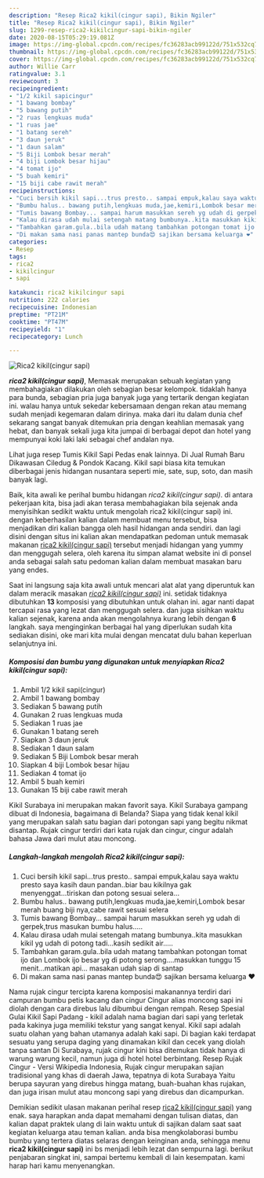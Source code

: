 ```yaml
---
description: "Resep Rica2 kikil(cingur sapi), Bikin Ngiler"
title: "Resep Rica2 kikil(cingur sapi), Bikin Ngiler"
slug: 1299-resep-rica2-kikilcingur-sapi-bikin-ngiler
date: 2020-08-15T05:29:19.081Z
image: https://img-global.cpcdn.com/recipes/fc36283acb99122d/751x532cq70/rica2-kikilcingur-sapi-foto-resep-utama.jpg
thumbnail: https://img-global.cpcdn.com/recipes/fc36283acb99122d/751x532cq70/rica2-kikilcingur-sapi-foto-resep-utama.jpg
cover: https://img-global.cpcdn.com/recipes/fc36283acb99122d/751x532cq70/rica2-kikilcingur-sapi-foto-resep-utama.jpg
author: Willie Carr
ratingvalue: 3.1
reviewcount: 3
recipeingredient:
- "1/2 kikil sapicingur"
- "1 bawang bombay"
- "5 bawang putih"
- "2 ruas lengkuas muda"
- "1 ruas jae"
- "1 batang sereh"
- "3 daun jeruk"
- "1 daun salam"
- "5 Biji Lombok besar merah"
- "4 biji Lombok besar hijau"
- "4 tomat ijo"
- "5 buah kemiri"
- "15 biji cabe rawit merah"
recipeinstructions:
- "Cuci bersih kikil sapi...trus presto.. sampai empuk,kalau saya waktu presto saya kasih daun pandan..biar bau kikilnya gak menyenggat...tiriskan dan potong sesuai selera..."
- "Bumbu halus.. bawang putih,lengkuas muda,jae,kemiri,Lombok besar merah buang biji nya,cabe rawit sesuai selera"
- "Tumis bawang Bombay... sampai harum masukkan sereh yg udah di gerpek,trus masukan bumbu halus....."
- "Kalau dirasa udah mulai setengah matang bumbunya..kita masukkan kikil yg udah di potong tadi...kasih sedikit air....."
- "Tambahkan garam.gula..bila udah matang tambahkan potongan tomat ijo dan Lombok ijo besar yg di potong serong....masukkan tunggu 15 menit...matikan api... masakan udah siap di santap"
- "Di makan sama nasi panas mantep bunda😍 sajikan bersama keluarga ❤️"
categories:
- Resep
tags:
- rica2
- kikilcingur
- sapi

katakunci: rica2 kikilcingur sapi 
nutrition: 222 calories
recipecuisine: Indonesian
preptime: "PT21M"
cooktime: "PT47M"
recipeyield: "1"
recipecategory: Lunch

---
```



![Rica2 kikil(cingur sapi)](https://img-global.cpcdn.com/recipes/fc36283acb99122d/751x532cq70/rica2-kikilcingur-sapi-foto-resep-utama.jpg)

<b><i>rica2 kikil(cingur sapi)</i></b>, Memasak merupakan sebuah kegiatan yang membahagiakan dilakukan oleh sebagian besar kelompok. tidaklah hanya para bunda, sebagian pria juga banyak juga yang tertarik dengan kegiatan ini. walau hanya untuk sekedar kebersamaan dengan rekan atau memang sudah menjadi kegemaran dalam dirinya. maka dari itu dalam dunia chef sekarang sangat banyak ditemukan pria dengan keahlian memasak yang hebat, dan banyak sekali juga kita jumpai di berbagai depot dan hotel yang mempunyai koki laki laki sebagai chef andalan nya.

Lihat juga resep Tumis Kikil Sapi Pedas enak lainnya. Di Jual Rumah Baru Dikawasan Ciledug &amp; Pondok Kacang. Kikil sapi biasa kita temukan diberbagai jenis hidangan nusantara seperti mie, sate, sup, soto, dan masih banyak lagi.

Baik, kita awali ke perihal bumbu hidangan <i>rica2 kikil(cingur sapi)</i>. di antara pekerjaan kita, bisa jadi akan terasa membahagiakan bila sejenak anda menyisihkan sedikit waktu untuk mengolah rica2 kikil(cingur sapi) ini. dengan keberhasilan kalian dalam membuat menu tersebut, bisa menjadikan diri kalian bangga oleh hasil hidangan anda sendiri. dan lagi disini dengan situs ini kalian akan mendapatkan pedoman untuk memasak makanan <u>rica2 kikil(cingur sapi)</u> tersebut menjadi hidangan yang yummy dan menggugah selera, oleh karena itu simpan alamat website ini di ponsel anda sebagai salah satu pedoman kalian dalam membuat masakan baru yang endes.


Saat ini langsung saja kita awali untuk mencari alat alat yang diperuntuk kan dalam meracik masakan <u><i>rica2 kikil(cingur sapi)</i></u> ini. setidak tidaknya dibutuhkan <b>13</b> komposisi yang dibutuhkan untuk olahan ini. agar nanti dapat tercapai rasa yang lezat dan menggugah selera. dan juga sisihkan waktu kalian sejenak, karena anda akan mengolahnya kurang lebih dengan <b>6</b> langkah. saya menginginkan berbagai hal yang diperlukan sudah kita sediakan disini, oke mari kita mulai dengan mencatat dulu bahan keperluan selanjutnya ini.

<!--inarticleads1-->

##### Komposisi dan bumbu yang digunakan untuk menyiapkan Rica2 kikil(cingur sapi):

1. Ambil 1/2 kikil sapi(cingur)
1. Ambil 1 bawang bombay
1. Sediakan 5 bawang putih
1. Gunakan 2 ruas lengkuas muda
1. Sediakan 1 ruas jae
1. Gunakan 1 batang sereh
1. Siapkan 3 daun jeruk
1. Sediakan 1 daun salam
1. Sediakan 5 Biji Lombok besar merah
1. Siapkan 4 biji Lombok besar hijau
1. Sediakan 4 tomat ijo
1. Ambil 5 buah kemiri
1. Gunakan 15 biji cabe rawit merah


Kikil Surabaya ini merupakan makan favorit saya. Kikil Surabaya gampang dibuat di Indonesia, bagaimana di Belanda? Siapa yang tidak kenal kikil yang merupakan salah satu bagian dari potongan sapi yang begitu nikmat disantap. Rujak cingur terdiri dari kata rujak dan cingur, cingur adalah bahasa Jawa dari mulut atau moncong. 

<!--inarticleads2-->

##### Langkah-langkah mengolah Rica2 kikil(cingur sapi):

1. Cuci bersih kikil sapi...trus presto.. sampai empuk,kalau saya waktu presto saya kasih daun pandan..biar bau kikilnya gak menyenggat...tiriskan dan potong sesuai selera...
1. Bumbu halus.. bawang putih,lengkuas muda,jae,kemiri,Lombok besar merah buang biji nya,cabe rawit sesuai selera
1. Tumis bawang Bombay... sampai harum masukkan sereh yg udah di gerpek,trus masukan bumbu halus.....
1. Kalau dirasa udah mulai setengah matang bumbunya..kita masukkan kikil yg udah di potong tadi...kasih sedikit air.....
1. Tambahkan garam.gula..bila udah matang tambahkan potongan tomat ijo dan Lombok ijo besar yg di potong serong....masukkan tunggu 15 menit...matikan api... masakan udah siap di santap
1. Di makan sama nasi panas mantep bunda😍 sajikan bersama keluarga ❤️


Nama rujak cingur tercipta karena komposisi makanannya terdiri dari campuran bumbu petis kacang dan cingur Cingur alias moncong sapi ini diolah dengan cara direbus lalu dibumbui dengan rempah. Resep Spesial Gulai Kikil Sapi Padang - kikil adalah nama bagian dari sapi yang terletak pada kakinya juga memiliki tekstur yang sangat kenyal. Kikil sapi adalah suatu olahan yang bahan utamanya adalah kaki sapi. Di bagian kaki terdapat sesuatu yang serupa daging yang dinamakan kikil dan cecek yang diolah tanpa santan Di Surabaya, rujak cingur kini bisa ditemukan tidak hanya di warung warung kecil, namun juga di hotel hotel berbintang. Resep Rujak Cingur - Versi Wikipedia Indonesia, Rujak cingur merupakan sajian tradisional yang khas di daerah Jawa, tepatnya di kota Surabaya Yaitu berupa sayuran yang direbus hingga matang, buah-buahan khas rujakan, dan juga irisan mulut atau moncong sapi yang direbus dan dicampurkan. 

Demikian sedikit ulasan makanan perihal resep <u>rica2 kikil(cingur sapi)</u> yang enak. saya harapkan anda dapat memahami dengan tulisan diatas, dan kalian dapat praktek ulang di lain waktu untuk di sajikan dalam saat saat kegiatan keluarga atau teman kalian. anda bisa mengkolaborasi bumbu bumbu yang tertera diatas selaras dengan keinginan anda, sehingga menu <b>rica2 kikil(cingur sapi)</b> ini bs menjadi lebih lezat dan sempurna lagi. berikut penjabaran singkat ini, sampai bertemu kembali di lain kesempatan. kami harap hari kamu menyenangkan.
